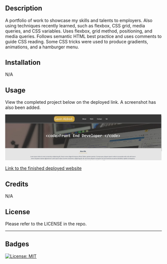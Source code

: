 # <Gavin-Aldred-Portfolio-Project>
## Description

A portfolio of work to showcase my skills and talents to employers. Also using techniques recently learned, such as flexbox, CSS grid, media queries, and CSS variables.
Uses flexbox, grid method, positioning, and media queries. Follows semantic HTML best practice and uses comments to guide CSS reading.
Some CSS tricks were used to produce gradients, animations, and a hamburger menu.

## Installation

N/A

## Usage

View the completed project below on the deployed link. A screenshot has also been added.

 
  
![My Portfolio](assets/images/MD_portfolio_screenshot.jpg)
   

[Link to the finished deployed website](https://github.com/gavinaldred/my-portfolio)

## Credits

N/A

## License

Please refer to the LICENSE in the repo.

---


## Badges
[![License: MIT](https://img.shields.io/badge/License-MIT-yellow.svg)](https://opensource.org/licenses/MIT)
